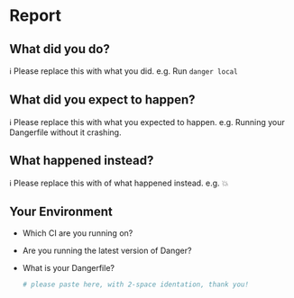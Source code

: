 # Report

## What did you do?

ℹ Please replace this with what you did.
e.g. Run `danger local`

## What did you expect to happen?

ℹ Please replace this with what you expected to happen.
e.g. Running your Dangerfile without it crashing.

## What happened instead?

ℹ Please replace this with of what happened instead.
e.g. 💥

## Your Environment

* Which CI are you running on?
* Are you running the latest version of Danger?
* What is your Dangerfile?

  ```ruby
  # please paste here, with 2-space identation, thank you!

  ```
